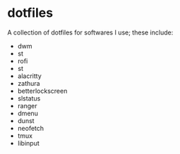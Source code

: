 # dotfiles
A collection of dotfiles for softwares I use; these include:
- dwm
- st
- rofi
- st
- alacritty
- zathura
- betterlockscreen
- slstatus
- ranger
- dmenu
- dunst
- neofetch
- tmux
- libinput
